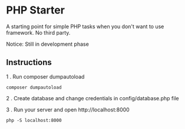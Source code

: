 # PHP Starter

A starting point for simple PHP tasks when you don't want to use framework. No third party.

Notice: Still in development phase

## Instructions

1 . Run composer dumpautoload
```
composer dumpautoload
```

2 . Create database and change credentials in config/database.php file

3 . Run your server and open http://localhost:8000
```
php -S localhost:8000
```